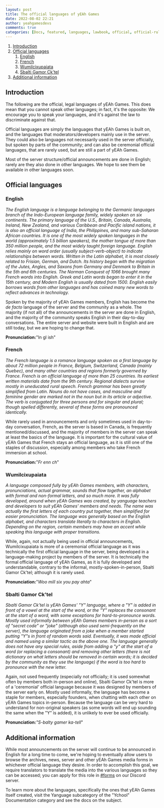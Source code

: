 ```yaml
---
layout: post
title: The official languages of yEAh Games
date: 2022-08-02 22:21
author: yeahgamesdevs
comments: true
categories: [Docs, featured, languages, lawbook, official, official-rules, rule-docs, rules, Rules/lawbook, Yanguage]
---
```

<!-- wp:table-of-contents {"headings":[{"content":"Introduction","level":2,"link":"https://yeaharchives.wordpress.com/2022/08/02/the-official-languages-of-yeah-games/#introduction"},{"content":"Official languages","level":2,"link":"https://yeaharchives.wordpress.com/2022/08/02/the-official-languages-of-yeah-games/#official-languages"},{"content":"English","level":3,"link":"https://yeaharchives.wordpress.com/2022/08/02/the-official-languages-of-yeah-games/#english"},{"content":"French","level":3,"link":"https://yeaharchives.wordpress.com/2022/08/02/the-official-languages-of-yeah-games/#french"},{"content":"Wumilcixupaiata","level":3,"link":"https://yeaharchives.wordpress.com/2022/08/02/the-official-languages-of-yeah-games/#wumilcixupaiata"},{"content":"Sbalti Gamor Ck'tel","level":3,"link":"https://yeaharchives.wordpress.com/2022/08/02/the-official-languages-of-yeah-games/#sbalti-gamor-ck-tel"},{"content":"Additional information","level":2,"link":"https://yeaharchives.wordpress.com/2022/08/02/the-official-languages-of-yeah-games/#additional-information"}]} -->
<ol><li><a class="wp-block-table-of-contents__entry" href="https://yeaharchives.wordpress.com/2022/08/02/the-official-languages-of-yeah-games/#introduction">Introduction</a></li><li><a class="wp-block-table-of-contents__entry" href="https://yeaharchives.wordpress.com/2022/08/02/the-official-languages-of-yeah-games/#official-languages">Official languages</a><ol><li><a class="wp-block-table-of-contents__entry" href="https://yeaharchives.wordpress.com/2022/08/02/the-official-languages-of-yeah-games/#english">English</a></li><li><a class="wp-block-table-of-contents__entry" href="https://yeaharchives.wordpress.com/2022/08/02/the-official-languages-of-yeah-games/#french">French</a></li><li><a class="wp-block-table-of-contents__entry" href="https://yeaharchives.wordpress.com/2022/08/02/the-official-languages-of-yeah-games/#wumilcixupaiata">Wumilcixupaiata</a></li><li><a class="wp-block-table-of-contents__entry" href="https://yeaharchives.wordpress.com/2022/08/02/the-official-languages-of-yeah-games/#sbalti-gamor-ck-tel">Sbalti Gamor Ck'tel</a></li></ol></li><li><a class="wp-block-table-of-contents__entry" href="https://yeaharchives.wordpress.com/2022/08/02/the-official-languages-of-yeah-games/#additional-information">Additional information</a></li></ol>
<!-- /wp:table-of-contents -->

<!-- wp:heading -->
<h2 id="introduction">Introduction</h2>
<!-- /wp:heading -->

<!-- wp:paragraph -->
<p>The following are the official, legal languages of yEAh Games. This does mean that you cannot speak other languages; in fact, it's the opposite: We encourage you to speak your languages, and it's against the law to discriminate against that.</p>
<!-- /wp:paragraph -->

<!-- wp:paragraph -->
<p>Official languages are simply the languages that yEAh Games is built on, and the languages that moderators/developers mainly use in the server. They could also be languages not necessarily used in the server officially, but spoken by parts of the community; and can also be ceremonial official languages, that are rarely used, but are still a part of yEAh Games.</p>
<!-- /wp:paragraph -->

<!-- wp:paragraph -->
<p>Most of the server structure/official announcements are done in English; rarely are they also done in other languages. We hope to see them be available in other languages soon.</p>
<!-- /wp:paragraph -->

<!-- wp:heading -->
<h2 id="official-languages">Official languages</h2>
<!-- /wp:heading -->

<!-- wp:heading {"level":3} -->
<h3 id="english">English</h3>
<!-- /wp:heading -->

<!-- wp:paragraph -->
<p><em>The English language is a language belonging to the Germanic languages branch of the Indo-European language family, widely spoken on six continents. The primary language of the U.S., Britain, Canada, Australia, Ireland, New Zealand, and various Caribbean and Pacific island nations, it is also an official language of India, the Philippines, and many sub-Saharan African countries. It is one of the most widely spoken languages in the world (approximately 1.5 billion speakers), the mother tongue of more than 350 million people, and the most widely taught foreign language. English relies mainly on word order (usually subject-verb-object) to indicate relationships between words. Written in the Latin alphabet, it is most closely related to Frisian, German, and Dutch. Its history began with the migration of the Jutes, Angles, and Saxons from Germany and Denmark to Britain in the 5th and 6th centuries. The Norman Conquest of 1066 brought many French words into English. Greek and Latin words began to enter it in the 15th century, and Modern English is usually dated from 1500. English easily borrows words from other languages and has coined many new words to reflect advances in technology.</em></p>
<!-- /wp:paragraph -->

<!-- wp:paragraph -->
<p>Spoken by the majority of yEAh Games members, English has become the <em>de facto</em> language of the server and the community as a whole. The majority (if not all) of the announcements in the server are done in English, and the majority of the community speaks English in their day-to-day conversations. The entire server and website were built in English and are still today, but we are hoping to change that.</p>
<!-- /wp:paragraph -->

<!-- wp:paragraph {"fontSize":"small"} -->
<p class="has-small-font-size"><strong>Pronunciation:</strong>"In gl ish"</p>
<!-- /wp:paragraph -->

<!-- wp:heading {"level":3} -->
<h3 id="french">French</h3>
<!-- /wp:heading -->

<!-- wp:paragraph -->
<p><em>The French language is a romance language spoken as a first language by about 72 million people in France, Belgium, Switzerland, Canada (mainly Quebec), and many other countries and regions formerly governed by France. French is an official language of more than 25 countries. Its earliest written materials date from the 9th century. Regional dialects survive mostly in uneducated rural speech. French grammar has been greatly simplified from Latin. Nouns do not have cases, and masculine and feminine gender are marked not in the noun but in its article or adjective. The verb is conjugated for three persons and for singular and plural; though spelled differently, several of these forms are pronounced identically.</em></p>
<!-- /wp:paragraph -->

<!-- wp:paragraph -->
<p>While rarely used in announcements and only sometimes used in day-to-day conversation, French, as the server is based in Canada, is frequently mentioned/discussed, and the majority of members in the server can speak at least the basics of the language. It is important for the cultural value of yEAh Games that French stays an official language, as it is still one of the staples of discussion, especially among members who take French immersion at school.</p>
<!-- /wp:paragraph -->

<!-- wp:paragraph {"fontSize":"small"} -->
<p class="has-small-font-size"><strong>Pronunciation:</strong>"<em>Fr enn ch</em>"</p>
<!-- /wp:paragraph -->

<!-- wp:heading {"level":3} -->
<h3 id="wumilcixupaiata"><strong>Wumilcixupaiata</strong></h3>
<!-- /wp:heading -->

<!-- wp:paragraph -->
<p><em>A language composed fully by yEAh Games members, with characters, pronunciations, actual grammar,  sounds that flow together, an alphabet with formal and non-formal letters, and so much more. It was fully developed, around when yEAh Games was created, by yanguage teachers and developers to suit yEAh Games' members and needs. The name was actually the first letters of each country put together, then simplified for easier pronunciation. The language was generally based on the English alphabet, and characters translate literally to characters in English. Depending on the region, certain members may have an accent while speaking this language with proper transitions.</em></p>
<!-- /wp:paragraph -->

<!-- wp:paragraph -->
<p>While, again, not actually being used in official announcements, Wumilcixupaiata is more of a ceremonial official language as it was technically the first official language in the server, being developed in a language-making project by members of the server. It is technically the formal official language of yEAh Games, as it is fully developed and understandable, contrary to the informal, mostly-spoken-in-person, Sbalti Gamor Ck'tel; although it is rarely used.</p>
<!-- /wp:paragraph -->

<!-- wp:paragraph {"fontSize":"small"} -->
<p class="has-small-font-size"><strong>Pronunciation:</strong>"<em>Woo mill six you pay ahta</em>"</p>
<!-- /wp:paragraph -->

<!-- wp:heading {"level":3} -->
<h3 id="sbalti-gamor-ck-tel">Sbalti Gamor Ck'tel</h3>
<!-- /wp:heading -->

<!-- wp:paragraph -->
<p><em>Sbalti Gamor Ck'tel is yEAh Games' "Y" language, where a "Y" is added in front of a vowel at the start of the word, or the "Y" replaces the consonant at the start of a word, with some exceptions for hard-to-pronounce words. Mostly used informally between yEAh Games members in-person as a sort of "secret code" or "joke" (although also used semi-frequently on the server), the language originated from a joke when a member started putting "Y"s in front of random words said. Eventually, it was made official and named using a similar tactic as the above one. The language generally does not have any special rules, aside from adding a "y" at the start of a word (or replacing a consonant) and removing other letters (there is not dictionary on what letters should be removed in certain words; it is decided by the community as they use the language) if the word is too hard to pronounce with the new letter.</em></p>
<!-- /wp:paragraph -->

<!-- wp:paragraph -->
<p>Again, not used frequently (especially not officially; it is used somewhat often by members both in-person and online), Sbalti Gamor Ck'tel is more of a 'ceremonial' official language because it was designed by members of the server early on. Mostly used informally, the language has become a staple for members, especially founders, when chatting with each other on yEAh Games topics in-person. Because the language can be very hard to understand for non-original speakers (as some words will end up sounding the same when the "Y" is added), it is unlikely to ever be used officially.</p>
<!-- /wp:paragraph -->

<!-- wp:paragraph {"fontSize":"small"} -->
<p class="has-small-font-size"><strong>Pronunciation:</strong><em>"S-balty gamer ka-tell</em>"</p>
<!-- /wp:paragraph -->

<!-- wp:heading -->
<h2 id="additional-information">Additional information</h2>
<!-- /wp:heading -->

<!-- wp:paragraph -->
<p>While most announcements on the server will continue to be announced in English for a long time to come, we're hoping to eventually allow users to browse the archives, news, server and other yEAh Games media forms in whichever official language they desire. In order to accomplish this goal, we require translators to translate the media into the various languages so they can be accessed; you can apply for this role in <a href="https://discord.com/channels/887052880782176266/959798642737303563">#forms</a> on our Discord server.</p>
<!-- /wp:paragraph -->

<!-- wp:paragraph -->
<p>To learn more about the languages, specifically the ones that yEAh Games itself created, visit the Yanguage subcategory of the "Ychool" Documentation category and see the docs on the subject.</p>
<!-- /wp:paragraph -->
